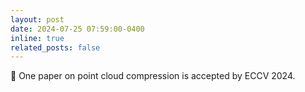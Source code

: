 ```yaml
---
layout: post
date: 2024-07-25 07:59:00-0400
inline: true
related_posts: false
---
```


🎉 One paper on point cloud compression is accepted by ECCV 2024. 
